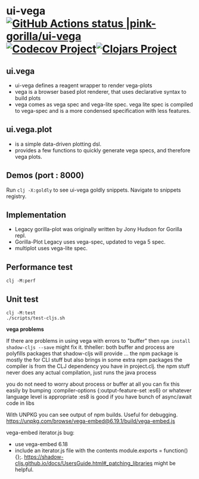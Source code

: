# ui-vega [![GitHub Actions status |pink-gorilla/ui-vega](https://github.com/pink-gorilla/ui-vega/workflows/CI/badge.svg)](https://github.com/pink-gorilla/ui-vega/actions?workflow=CI)[![Codecov Project](https://codecov.io/gh/pink-gorilla/ui-vega/branch/master/graph/badge.svg)](https://codecov.io/gh/pink-gorilla/ui-vega)[![Clojars Project](https://img.shields.io/clojars/v/org.pinkgorilla/ui-vega.svg)](https://clojars.org/org.pinkgorilla/ui-vega)

## ui.vega
- ui-vega defines a reagent wrapper to render vega-plots
- vega is a browser based plot renderer, that uses declarative syntax to build plots
- vega comes as vega spec and vega-lite spec. vega lite spec is compiled to vega-spec 
and is a more condensed specification with less features.

## ui.vega.plot
- is a simple data-driven plotting dsl.
- provides a few functions to quickly generate vega specs, and
  therefore vega plots.

## Demos  (port : 8000)

Run `clj -X:goldly` to see ui-vega goldly snippets. Navigate to snippets registry.


## Implementation

- Legacy gorilla-plot was originally written by Jony Hudson for Gorilla repl.
- Gorilla-Plot Legacy uses vega-spec, updated to vega 5 spec.
- multiplot uses vega-lite spec.

## Performance test

```
clj -M:perf
```

## Unit test

```
clj -M:test
./scripts/test-cljs.sh
```

**vega problems**

If there are problems in using vega with errors to "buffer" then `npm install shadow-cljs --save` might fix it. thheller: both buffer and process are polyfills packages that shadow-cljs will provide ... the npm package is mostly the for CLI stuff but also brings in some extra npm packages
the compiler is from the CLJ dependency you have in project.clj.
the npm stuff never does any actual compilation, just runs the java process

you do not need to worry about process or buffer at all
you can fix this easily by bumping 
:compiler-options {:output-feature-set :es6} or whatever language level is appropriate
:es8 is good if you have bunch of async/await code in libs

With UNPKG you can see output of npm builds. Useful for debugging.
https://unpkg.com/browse/vega-embed@6.19.1/build/vega-embed.js

vega-embed iterator.js bug:
- use vega-embed 6.18
- include an iterator.js file with the contents module.exports = function() {};. https://shadow-cljs.github.io/docs/UsersGuide.html#_patching_libraries might be helpful.

